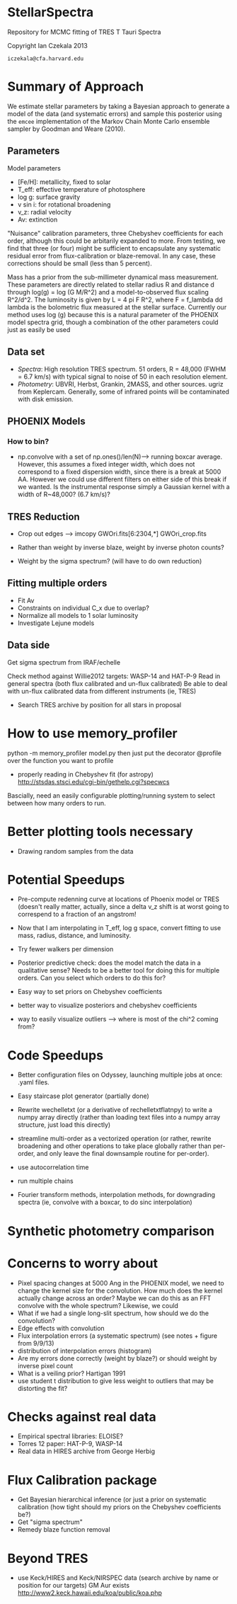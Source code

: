 StellarSpectra
==============

Repository for MCMC fitting of TRES T Tauri Spectra

Copyright Ian Czekala 2013

`iczekala@cfa.harvard.edu`

# Summary of Approach

We estimate stellar parameters by taking a Bayesian approach to generate a model of the data (and systematic errors) and sample this posterior using the `emcee` implementation of the Markov Chain Monte Carlo ensemble sampler by Goodman and Weare (2010).

## Parameters

Model parameters

* [Fe/H]: metallicity, fixed to solar
* T_eff: effective temperature of photosphere
* log g: surface gravity
* v sin i: for rotational broadening
* v_z: radial velocity
* Av: extinction

"Nuisance" calibration parameters, three Chebyshev coefficients for each order, although this could be arbitarily expanded to more. From testing, we find that three (or four) might be sufficient to encapsulate any systematic residual error from flux-calibration or blaze-removal. In any case, these corrections should be small (less than 5 percent).

Mass has a prior from the sub-millimeter dynamical mass measurement. These parameters are directly related to stellar radius R and distance d through log(g) = log (G M/R^2) and a model-to-observed flux scaling R^2/d^2. The luminosity is given by L = 4 pi F R^2, where F = f_lambda dd lambda is the bolometric flux measured at the stellar surface. Currently our method uses log (g) because this is a natural parameter of the PHOENIX model spectra grid, though a combination of the other parameters could just as easily be used

## Data set

* *Spectra*: High resolution TRES spectrum. 51 orders, R = 48,000 (FWHM = 6.7 km/s) with typical signal to noise of 50 in each resolution element. 
* *Photometry*: UBVRI, Herbst, Grankin, 2MASS, and other sources. ugriz from Keplercam. Generally, some of infrared points will be contaminated with disk emission.

## PHOENIX Models

### How to bin?

* np.convolve with a set of np.ones()/len(N)--> running boxcar average. However, this assumes a fixed integer width, which does not correspond to a fixed dispersion width, since there is a break at 5000 AA. However we could use different filters on either side of this break if we wanted. Is the instrumental response simply a Gaussian kernel with a width of R~48,000? (6.7 km/s)?


## TRES Reduction

* Crop out edges 
	--> imcopy GWOri.fits[6:2304,*] GWOri_crop.fits

* Rather than weight by inverse blaze, weight by inverse photon counts?
* Weight by the sigma spectrum? (will have to do own reduction)


## Fitting multiple orders

* Fit Av
* Constraints on individual C_x due to overlap?
* Normalize all models to 1 solar luminosity
* Investigate Lejune models


## Data side
Get sigma spectrum from IRAF/echelle

Check method against Willie2012 targets: WASP-14 and HAT-P-9
Read in general spectra (both flux calibrated and un-flux calibrated)
Be able to deal with un-flux calibrated data from different instruments (ie, TRES)

* Search TRES archive by position for all stars in proposal


# How to use memory_profiler
python -m memory_profiler model.py
then just put the decorator @profile over the function you want to profile


* properly reading in Chebyshev fit (for astropy)
http://stsdas.stsci.edu/cgi-bin/gethelp.cgi?specwcs

Bascially, need an easily configurable plotting/running system to select between how many orders to run.

# Better plotting tools necessary

* Drawing random samples from the data


# Potential Speedups

* Pre-compute redenning curve at locations of Phoenix model or TRES (doesn't really matter, actually, since a delta v_z shift is at worst going to correspend to a fraction of an angstrom!

* Now that I am interpolating in T_eff, log g space, convert fitting to use mass, radius, distance, and luminosity. 

* Try fewer walkers per dimension

* Posterior predictive check: does the model match the data in a qualitative sense? Needs to be a better tool for doing this for multiple orders. Can you select which orders to do this for?

* Easy way to set priors on Chebyshev coefficients

* better way to visualize posteriors and chebyshev coefficients

* way to easily visualize outliers --> where is most of the chi^2 coming from?

# Code Speedups

* Better configuration files on Odyssey, launching multiple jobs at once: .yaml files.

* Easy staircase plot generator (partially done)
* Rewrite wechelletxt (or a derivative of rechelletxtflatnpy) to write a numpy array directly (rather than loading text files into a numpy array structure, just load this directly)
* streamline multi-order as a vectorized operation (or rather, rewrite broadening and other operations to take place globally rather than per-order, and only leave the final downsample routine for per-order).
* use autocorrelation time
* run multiple chains
* Fourier transform methods, interpolation methods, for downgrading spectra (ie, convolve with a boxcar, to do sinc interpolation)

# Synthetic photometry comparison


# Concerns to worry about

* Pixel spacing changes at 5000 Ang in the PHOENIX model, we need to change the kernel size for the convolution. How much does the kernel actually change across an order? Maybe we can do this as an FFT convolve with the whole spectrum? Likewise, we could 
* What if we had a single long-slit spectrum, how should we do the convolution?
* Edge effects with convolution
* Flux interpolation errors (a systematic spectrum) (see notes + figure from 9/9/13)
* distribution of interpolation errors (histogram)
* Are my errors done correctly (weight by blaze?) or should weight by inverse pixel count
* What is a veiling prior? Hartigan 1991
* use student t distribution to give less weight to outliers that may be distorting the fit?


# Checks against real data

* Empirical spectral libraries: ELOISE?
* Torres 12 paper: HAT-P-9, WASP-14
* Real data in HIRES archive from George Herbig


# Flux Calibration package

* Get Bayesian hierarchical inference (or just a prior on systematic calibration (how tight should my priors on the Chebyshev coefficients be?)
* Get "sigma spectrum"
* Remedy blaze function removal


# Beyond TRES

* use Keck/HIRES and Keck/NIRSPEC data (search archive by name or position for our targets) GM Aur exists
http://www2.keck.hawaii.edu/koa/public/koa.php



